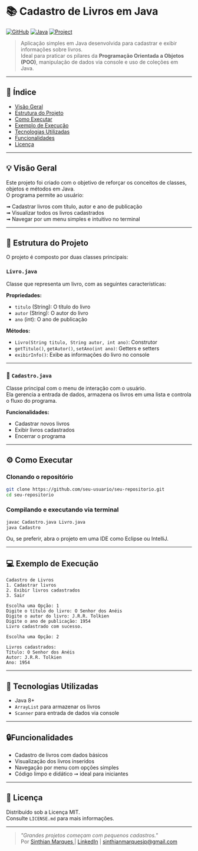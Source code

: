 # 📚 Cadastro de Livros em Java

[![GitHub](https://img.shields.io/badge/GitHub-100000?style=for-the-badge&logo=github&logoColor=white)](https://github.com/sinthianmarques)
[![Java](https://img.shields.io/badge/Java-ED8B00?style=for-the-badge&logo=java&logoColor=white)](https://www.oracle.com/java/)
[![Project](https://img.shields.io/badge/-Project-blueviolet?style=for-the-badge)]()

> Aplicação simples em Java desenvolvida para cadastrar e exibir informações sobre livros.  
> Ideal para praticar os pilares da **Programação Orientada a Objetos (POO)**, manipulação de dados via console e uso de coleções em Java.

---

##  📑   Índice

- [Visão Geral](#-visão-geral)
- [Estrutura do Projeto](#-estrutura-do-projeto)
- [Como Executar](#️-como-executar)
- [Exemplo de Execução]()
- [Tecnologias Utilizadas](#-tecnologias-utilizadas)
- [Funcionalidades]()
- [Licença](#-licença)

---

## 💡 Visão Geral

Este projeto foi criado com o objetivo de reforçar os conceitos de classes, objetos e métodos em Java.  
O programa permite ao usuário:

➟    Cadastrar livros com título, autor e ano de publicação  
➟    Visualizar todos os livros cadastrados  
➟    Navegar por um menu simples e intuitivo no terminal

---

## 📂 Estrutura do Projeto

O projeto é composto por duas classes principais:

### `Livro.java`

Classe que representa um livro, com as seguintes características:

**Propriedades:**
- `titulo` (String): O título do livro
- `autor` (String): O autor do livro
- `ano` (int): O ano de publicação

**Métodos:**
- `Livro(String titulo, String autor, int ano)`: Construtor
- `getTitulo()`, `getAutor()`, `setAno(int ano)`: Getters e setters
- `exibirInfo()`: Exibe as informações do livro no console

---

### 📝 `Cadastro.java`

Classe principal com o menu de interação com o usuário.  
Ela gerencia a entrada de dados, armazena os livros em uma lista e controla o fluxo do programa.

**Funcionalidades:**
- Cadastrar novos livros
- Exibir livros cadastrados
- Encerrar o programa

---

## ⚙️ Como Executar

### Clonando o repositório

```bash
git clone https://github.com/seu-usuario/seu-repositorio.git
cd seu-repositorio
```

### Compilando e executando via terminal

```bash
javac Cadastro.java Livro.java
java Cadastro
```

Ou, se preferir, abra o projeto em uma IDE como Eclipse ou IntelliJ.

---

## 💻  Exemplo de Execução

```
Cadastro de Livros
1. Cadastrar livros
2. Exibir livros cadastrados
3. Sair

Escolha uma Opção: 1
Digite o título do livro: O Senhor dos Anéis
Digite o autor do livro: J.R.R. Tolkien
Digite o ano de publicação: 1954
Livro cadastrado com sucesso.

Escolha uma Opção: 2

Livros cadastrados:
Título: O Senhor dos Anéis
Autor: J.R.R. Tolkien
Ano: 1954
```

---

## 🔧 Tecnologias Utilizadas

- Java 8+
- `ArrayList` para armazenar os livros
- `Scanner` para entrada de dados via console

---

## 🔒Funcionalidades

- Cadastro de livros com dados básicos
- Visualização dos livros inseridos
- Navegação por menu com opções simples
- Código limpo e didático ➞ ideal para iniciantes

---

## 📝 Licença

Distribuído sob a Licença MIT.  
Consulte `LICENSE.md` para mais informações.

---

> _"Grandes projetos começam com pequenos cadastros."_  
Por [Sinthian Marques ](https://github.com/SinthianMar) | [LinkedIn](https://www.linkedin.com/in/sinthianmarques) | sinthianmarquesjp@gmail.com

